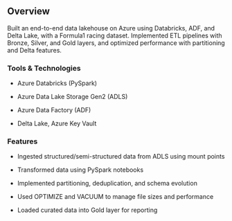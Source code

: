 ## Overview

Built an end-to-end data lakehouse on Azure using Databricks, ADF, and Delta Lake, with a Formula1 racing dataset. Implemented ETL pipelines with Bronze, Silver, and Gold layers, and optimized performance with partitioning and Delta features.

### Tools & Technologies

* Azure Databricks (PySpark)

* Azure Data Lake Storage Gen2 (ADLS)

* Azure Data Factory (ADF)

* Delta Lake, Azure Key Vault

### Features

- Ingested structured/semi-structured data from ADLS using mount points

- Transformed data using PySpark notebooks

- Implemented partitioning, deduplication, and schema evolution

- Used OPTIMIZE and VACUUM to manage file sizes and performance

- Loaded curated data into Gold layer for reporting

